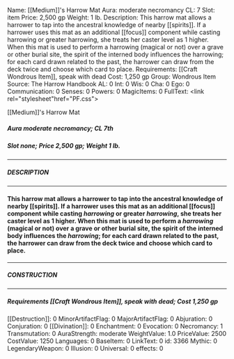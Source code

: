 Name: [[Medium]]'s Harrow Mat
Aura: moderate necromancy
CL: 7
Slot: item
Price: 2,500 gp
Weight: 1 lb.
Description: This harrow mat allows a harrower to tap into the ancestral knowledge of nearby [[spirits]]. If a harrower uses this mat as an additional [[focus]] component while casting harrowing or greater harrowing, she treats her caster level as 1 higher. When this mat is used to perform a harrowing (magical or not) over a grave or other burial site, the spirit of the interned body influences the harrowing; for each card drawn related to the past, the harrower can draw from the deck twice and choose which card to place.
Requirements: [[Craft Wondrous Item]], speak with dead
Cost: 1,250 gp
Group: Wondrous Item
Source: The Harrow Handbook
AL: 0
Int: 0
Wis: 0
Cha: 0
Ego: 0
Communication: 0
Senses: 0
Powers: 0
MagicItems: 0
FullText: <link rel="stylesheet"href="PF.css"><div class="heading"><p class="alignleft">[[Medium]]'s Harrow Mat</p><div style="clear: both;"></div></div><div><h5><b>Aura </b>moderate necromancy; <b>CL </b>7th</h5><h5><b>Slot </b>none; <b>Price </b>2,500 gp; <b>Weight </b>1 lb.</h5></div><hr/><div><h5><b>DESCRIPTION</b></h5></div><hr/><div><h4><p>This harrow mat allows a harrower to tap into the ancestral knowledge of nearby [[spirits]]. If a harrower uses this mat as an additional [[focus]] component while casting <i>harrowing</i> or greater <i>harrowing</i>, she treats her caster level as 1 higher. When this mat is used to perform a <i>harrowing</i> (magical or not) over a grave or other burial site, the spirit of the interned body influences the <i>harrowing</i>; for each card drawn related to the past, the harrower can draw from the deck twice and choose which card to place.</p></h4></div><hr/><div><h5><b>CONSTRUCTION</b></h5></div><hr/><div><h5><b>Requirements </b>[[Craft Wondrous Item]], <i>speak with dead</i>; <b>Cost </b>1,250 gp</h5></div>
[[Destruction]]: 0
MinorArtifactFlag: 0
MajorArtifactFlag: 0
Abjuration: 0
Conjuration: 0
[[Divination]]: 0
Enchantment: 0
Evocation: 0
Necromancy: 1
Transmutation: 0
AuraStrength: moderate
WeightValue: 1.0
PriceValue: 2500
CostValue: 1250
Languages: 0
BaseItem: 0
LinkText: 0
id: 3366
Mythic: 0
LegendaryWeapon: 0
Illusion: 0
Universal: 0
effects: 0
